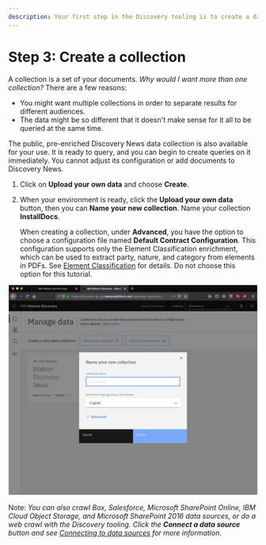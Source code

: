 ```yaml
---
description: Your first step in the Discovery tooling is to create a data collection.
---
```


# Step 3: Create a collection

A collection is a set of your documents. _Why would I want more than one collection?_ There are a few reasons:

* You might want multiple collections in order to separate results for different audiences.
* The data might be so different that it doesn't make sense for it all to be queried at the same time.

The public, pre-enriched Discovery News data collection is also available for your use. It is ready to query, and you can begin to create queries on it immediately. You cannot adjust its configuration or add documents to Discovery News.

1. Click on **Upload your own data** and choose **Create**.
2. When your environment is ready, click the **Upload your own data** button, then you can **Name your new collection**. Name your collection **InstallDocs**.

   When creating a collection, under **Advanced**, you have the option to choose a configuration file named **Default Contract Configuration**. This configuration supports only the Element Classification enrichment, which can be used to extract party, nature, and category from elements in PDFs. See [Element Classification](https://cloud.ibm.com/docs/services/discovery?topic=discovery-element-classification&locale=en-US#element-collection) for details. Do not choose this option for this tutorial.

![](../.gitbook/assets/image%20%286%29.png)

Note: _You can also crawl Box, Salesforce, Microsoft SharePoint Online, IBM Cloud Object Storage, and Microsoft SharePoint 2016 data sources, or do a web crawl with the Discovery tooling. Click the **Connect a data source** button and see_ [_Connecting to data sources_](https://cloud.ibm.com/docs/services/discovery?topic=discovery-sources#sources) _for more information_.

